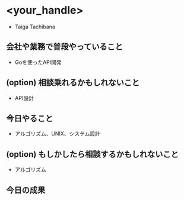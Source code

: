 # <your_handle>
  * Taiga Tachibana

## 会社や業務で普段やっていること
  * Goを使ったAPI開発

## (option) 相談乗れるかもしれないこと
  * API設計

## 今日やること
  * アルゴリズム、UNIX、システム設計

## (option) もしかしたら相談するかもしれないこと
  * アルゴリズム

## 今日の成果
